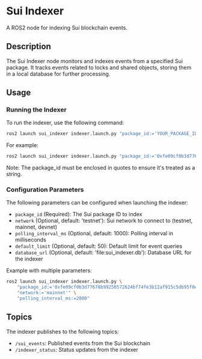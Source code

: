 # Sui Indexer

A ROS2 node for indexing Sui blockchain events.

## Description

The Sui Indexer node monitors and indexes events from a specified Sui package. It tracks events related to locks and shared objects, storing them in a local database for further processing.

## Usage

### Running the Indexer

To run the indexer, use the following command:

```bash
ros2 launch sui_indexer indexer.launch.py "package_id:='YOUR_PACKAGE_ID'"
```

For example:
```bash
ros2 launch sui_indexer indexer.launch.py "package_id:='0xfe09cf0b3d77678b99250572624bf74fe3b12af915c5db95f0ed5d755612eb68'"
```

Note: The package_id must be enclosed in quotes to ensure it's treated as a string.

### Configuration Parameters

The following parameters can be configured when launching the indexer:

- `package_id` (Required): The Sui package ID to index
- `network` (Optional, default: 'testnet'): Sui network to connect to (testnet, mainnet, devnet)
- `polling_interval_ms` (Optional, default: 1000): Polling interval in milliseconds
- `default_limit` (Optional, default: 50): Default limit for event queries
- `database_url` (Optional, default: 'file:sui_indexer.db'): Database URL for the indexer

Example with multiple parameters:
```bash
ros2 launch sui_indexer indexer.launch.py \
    "package_id:='0xfe09cf0b3d77678b99250572624bf74fe3b12af915c5db95f0ed5d755612eb68'" \
    "network:='mainnet'" \
    "polling_interval_ms:=2000"
```

## Topics

The indexer publishes to the following topics:
- `/sui_events`: Published events from the Sui blockchain
- `/indexer_status`: Status updates from the indexer 